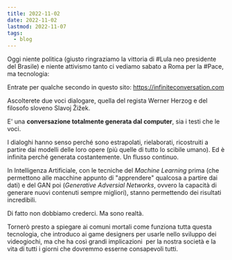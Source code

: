 ```yaml
---
title: 2022-11-02
date: 2022-11-02
lastmod: 2022-11-07
tags:
  - blog
---
```

Oggi niente politica (giusto ringraziamo la vittoria di #Lula neo presidente del Brasile) e niente attivismo tanto ci vediamo sabato a Roma per la #Pace, ma tecnologia:

Entrate per qualche secondo in questo sito: https://infiniteconversation.com

Ascolterete due voci dialogare, quella del regista Werner Herzog e del filosofo sloveno Slavoj Žižek. 

E' una **conversazione totalmente generata dal computer**, sia i testi che le voci.

I dialoghi hanno senso perché sono estrapolati, rielaborati, ricostruiti a partire dai modelli delle loro opere (più quelle di tutto lo scibile umano). Ed è infinita perché generata costantemente. Un flusso continuo.

In Intelligenza Artificiale, con le tecniche del _Machine Learning_ prima (che permettono alle macchine appunto di "apprendere" qualcosa a partire dai dati) e del GAN poi (_Generative Adversial Networks_, ovvero la capacità di generare nuovi contenuti sempre migliori), stanno permettendo dei risultati incredibili.

Di fatto non dobbiamo crederci. Ma sono realtà.

Tornerò presto a spiegare ai comuni mortali come funziona tutta questa tecnologia, che introduco ai game designers per usarle nello sviluppo dei videogiochi, ma che ha così grandi implicazioni  per la nostra società e la vita di tutti i giorni che dovremmo esserne consapevoli tutti.
